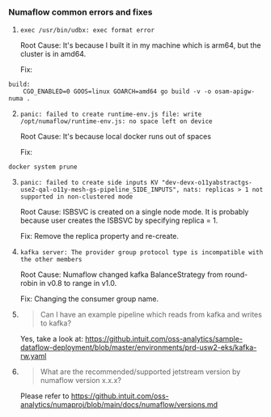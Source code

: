 ### Numaflow common errors and fixes

1. ```
   exec /usr/bin/udbx: exec format error
   ```

   Root Cause: It's because I built it in my machine which is arm64, but the cluster is in amd64.

   Fix:

```
build:
	CGO_ENABLED=0 GOOS=linux GOARCH=amd64 go build -v -o osam-apigw-numa .
```

2. ```
   panic: failed to create runtime-env.js file: write /opt/numaflow/runtime-env.js: no space left on device
   ```

   Root Cause: It's because local docker runs out of spaces

   Fix:

```
docker system prune
```

3. ```
   panic: failed to create side inputs KV "dev-devx-o11yabstractgs-use2-qal-o11y-mesh-gs-pipeline_SIDE_INPUTS", nats: replicas > 1 not supported in non-clustered mode
   ```

   Root Cause: ISBSVC is created on a single node mode. It is probably because user creates the ISBSVC by specifying replica = 1.

   Fix: Remove the replica property and re-create.

4. ```
   kafka server: The provider group protocol type is incompatible with the other members
   ```

   Root Cause: Numaflow changed kafka BalanceStrategy from round-robin in v0.8 to range in v1.0.

   Fix: Changing the consumer group name.

5. > Can I have an example pipeline which reads from kafka and writes to kafka?
   
   Yes, take a look at: https://github.intuit.com/oss-analytics/sample-dataflow-deployment/blob/master/environments/prd-usw2-eks/kafka-rw.yaml

6. > What are the recommended/supported jetstream version by numaflow version x.x.x?

   Please refer to https://github.intuit.com/oss-analytics/numaproj/blob/main/docs/numaflow/versions.md








